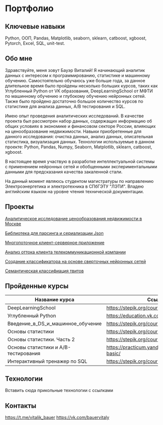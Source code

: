 # Портфолио
## Ключевые навыки
Python, ООП, Pandas, Matplotlib, seaborn, sklearn, catboost, xgboost, Pytorch, Excel, SQL, unit-test.
## Обо мне
Здравствуйте, меня зовут Бауэр Виталий! Я начинающий аналитик данных с интересом к программированию, статистике и машинному обучению. Самостоятельно обучаюсь уже больше года, за данное длительное время было пройдены несколько больших курсов, таких как Углубленный Python от VK образования, DeepLearningSchool от МФТИ по машинному обучению и глубокому обучению нейронных сетей. Также было пройдено достаточно большое количество курсов по статистике для анализа данных, A/B тестирования и SQL.

Имею опыт проведения аналитических исследований. В качестве проекта был рассмотрен набор данных, содержащих  информацию об общих условиях в экономике и финансовом секторе России, влияющих на ценообразование недвижимости. Навыки приобретенные для данного исследования: очистка данных, анализ данных, описательная статистика, визуализация данных. Технологии используемые в данном проекте: Python, Pandas, Numpy, Seaborn, Matplotlib, sklearn, catboost, xgboost.

В настоящее время участвую в разработке интеллектуальной системы с применением нейронных сетей и обобщенными экспериментальными данными для предсказания качества закаленной стали.

На данный момент являюсь студентом магистратуры по направлению Электроэнергетика и электротехника в СПбГЭТУ "ЛЭТИ".
Владею английским языком на уровне чтения технической документации.
## Проекты

[Аналитическое исследование ценообразования недвижимости в Москве](https://github.com/Gangsta3228/Gangsta3228/blob/main/sberbank-home-exploration-analysis.ipynb)

[Библиотека для парсинга и сериализации Json](https://github.com/Gangsta3228/Json_library)

[Многопоточное клиент-серверное приложение](https://github.com/Gangsta3228/Master-Worker_app)

[Анализ оттока клиента телекоммуникационной компании](https://github.com/Gangsta3228/DLS_course/blob/main/Outflow_of_users/outflow_of_telecom_company_customers.ipynb)

[Создание классификатора на основе сверточных нейронных сетей](https://github.com/Gangsta3228/DLS_course/blob/main/Simpsons_classification/simpsons_classification.ipynb)

[Семантическая классифиация твитов](https://github.com/Gangsta3228/DLS_course/blob/main/Semantic_classification_of_tweets/Semantic_classification.ipynb)


## Пройденные курсы
| Название курса                         | Ссылка                                          |
|----------------------------------------|-------------------------------------------------|
| DeepLearningSchool                     | https://stepik.org/course/124069/syllabus       |
| Углубленный Python                     | https://education.vk.company/program/172        |
| Введение_в_DS_и_машинное_обучение      | https://stepik.org/course/4852/info             |
| Основы статистики                      | https://stepik.org/course/76/info               |
| Основы статистики. Часть 2             | https://stepik.org/course/524/info              |
| Основы статистики и A/B-тестирования   | https://practicum.yandex.ru/statistics-basic/   |
| Интерактивный тренажер по SQL          | https://stepik.org/course/63054/info            |
## Технологии
Вставить сюда прикольные технологии с ссылками
## Контакты
https://t.me/vitalik_bauer
https://vk.com/bauervitaly


<!--
**Gangsta3228/Gangsta3228** is a ✨ _special_ ✨ repository because its `README.md` (this file) appears on your GitHub profile.

Here are some ideas to get you started:

- 🔭 I’m currently working on ...
- 🌱 I’m currently learning ...
- 👯 I’m looking to collaborate on ...
- 🤔 I’m looking for help with ...
- 💬 Ask me about ...
- 📫 How to reach me: ...
- 😄 Pronouns: ...
- ⚡ Fun fact: ...
-->
